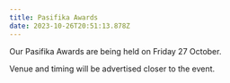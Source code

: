 ```yaml
---
title: Pasifika Awards
date: 2023-10-26T20:51:13.878Z
---
```

Our Pasifika Awards are being held on Friday 27 October.

Venue and timing will be advertised closer to the event.